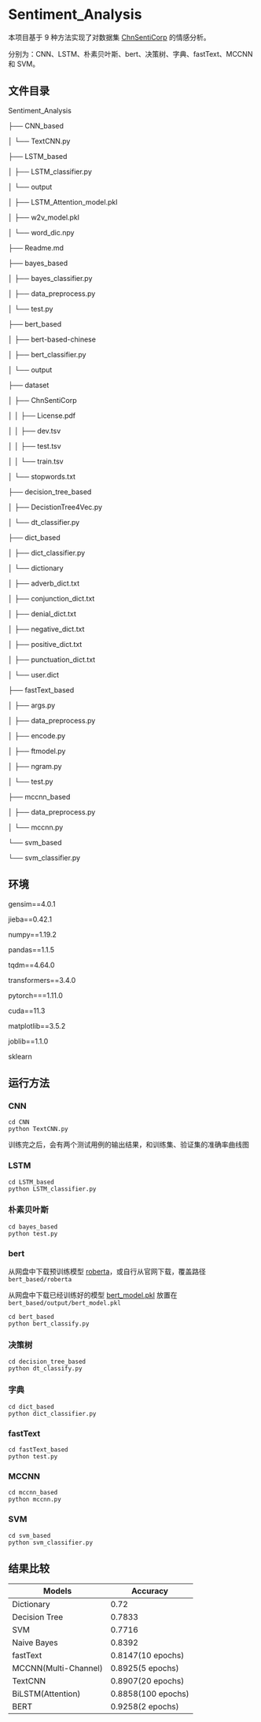 # Sentiment_Analysis

本项目基于 9 种方法实现了对数据集 [ChnSentiCorp]() 的情感分析。

分别为：CNN、LSTM、朴素贝叶斯、bert、决策树、字典、fastText、MCCNN 和 SVM。



## 文件目录

Sentiment_Analysis

├── CNN_based

│  └── TextCNN.py

├── LSTM_based

│  ├── LSTM_classifier.py

│  └── output

│    ├── LSTM_Attention_model.pkl

│    ├── w2v_model.pkl

│    └── word_dic.npy

├── Readme.md

├── bayes_based

│  ├── bayes_classifier.py

│  ├── data_preprocess.py

│  └── test.py

├── bert_based

│  ├── bert-based-chinese

│  ├── bert_classifier.py

│  └── output

├── dataset

│  ├── ChnSentiCorp

│  │  ├── License.pdf

│  │  ├── dev.tsv

│  │  ├── test.tsv

│  │  └── train.tsv

│  └── stopwords.txt

├── decision_tree_based

│  ├── DecistionTree4Vec.py

│  └── dt_classifier.py

├── dict_based

│  ├── dict_classifier.py

│  └── dictionary

│    ├── adverb_dict.txt

│    ├── conjunction_dict.txt

│    ├── denial_dict.txt

│    ├── negative_dict.txt

│    ├── positive_dict.txt

│    ├── punctuation_dict.txt

│    └── user.dict

├── fastText_based

│  ├── args.py

│  ├── data_preprocess.py

│  ├── encode.py

│  ├── ftmodel.py

│  ├── ngram.py

│  └── test.py

├── mccnn_based

│  ├── data_preprocess.py

│  └── mccnn.py

└── svm_based

  └── svm_classifier.py  



## 环境

gensim==4.0.1 

jieba==0.42.1

numpy==1.19.2 

pandas==1.1.5 

tqdm==4.64.0

transformers==3.4.0

pytorch===1.11.0

cuda==11.3

matplotlib==3.5.2

joblib==1.1.0

sklearn





## 运行方法

### CNN

```
cd CNN
python TextCNN.py
```

训练完之后，会有两个测试用例的输出结果，和训练集、验证集的准确率曲线图



### LSTM

```
cd LSTM_based
python LSTM_classifier.py
```



### 朴素贝叶斯

```
cd bayes_based
python test.py
```



### bert

从网盘中下载预训练模型 [roberta](https://drive.google.com/drive/folders/1VeAm9_blJTOqwCvBFG0jslaiyU-B6EzT?usp=sharing)，或自行从官网下载，覆盖路径 `bert_based/roberta`

从网盘中下载已经训练好的模型 [bert_model.pkl](https://drive.google.com/file/d/1DAxIsKSxjDysYMBNj3uR06lcG69y52Co/view?usp=sharing) 放置在`bert_based/output/bert_model.pkl`

```
cd bert_based
python bert_classify.py
```



### 决策树

```
cd decision_tree_based
python dt_classify.py
```



### 字典

```
cd dict_based
python dict_classifier.py
```



### fastText

```
cd fastText_based
python test.py
```



### MCCNN

```
cd mccnn_based
python mccnn.py
```



### SVM

```
cd svm_based
python svm_classifier.py
```





## 结果比较

| Models               | Accuracy           |
| -------------------- | ------------------ |
| Dictionary           | 0.72               |
| Decision Tree        | 0.7833             |
| SVM                  | 0.7716             |
| Naive Bayes          | 0.8392             |
| fastText             | 0.8147(10 epochs)  |
| MCCNN(Multi-Channel) | 0.8925(5 epochs)   |
| TextCNN              | 0.8907(20 epochs)  |
| BiLSTM(Attention)    | 0.8858(100 epochs) |
| BERT                 | 0.9258(2 epochs)   |

